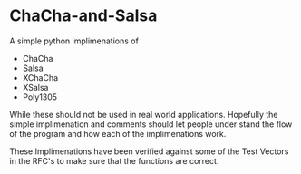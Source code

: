 # ChaCha-and-Salsa
A simple python implimenations of 
- ChaCha
- Salsa
- XChaCha
- XSalsa
- Poly1305

While these should not be used in real world applications. Hopefully the simple implimenation and comments should let people under stand the flow of the program and how each of the implimenations work.

These Implimenations have been verified against some of the Test Vectors in the RFC's to make sure that the functions are correct.
